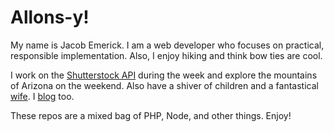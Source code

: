 # Allons-y!

My name is Jacob Emerick. I am a web developer who focuses on practical, responsible implementation. Also, I enjoy hiking and think bow ties are cool.

I work on the [Shutterstock API](https://www.shutterstock.com/developers/) during the week and explore the mountains of Arizona on the weekend. Also have a shiver of children and a fantastical [wife](https://www.facebook.com/klemerick85). I [blog](https://blog.jacobemerick.com/) too.

These repos are a mixed bag of PHP, Node, and other things. Enjoy!
